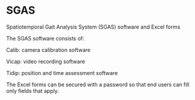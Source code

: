 # SGAS
Spatiotemporal Gait Analysis System (SGAS) software and Excel forms


The SGAS software consists of:

Calib: camera calibration software

Vicap: video recording software

Tidip: position and time assessment software 


The Excel forms can be secured with a password so that end users can fill only fields that apply.
